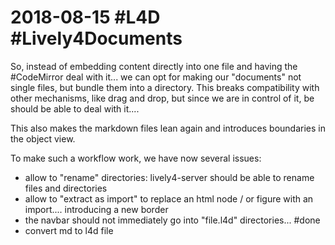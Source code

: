 # 2018-08-15 #L4D #Lively4Documents 

So, instead of embedding content directly into one file and having the #CodeMirror deal with it... we can opt for making our "documents" not single files, but bundle them into a directory. This breaks compatibility with other mechanisms, like drag and drop, but since we are in control of it, be should be able to deal with it....

<lively-import src="example1.html"></lively-import>

This also makes the markdown files lean again and introduces boundaries in the object view.

To make such a workflow work, we have now several issues:

- allow to "rename" directories: lively4-server should be able to rename files and directories
- allow to "extract as import" to replace an html node / or figure with an import.... introducing a new border
- the navbar should not immediately go into "file.l4d" directories... #done
- convert md to l4d file